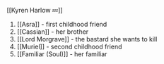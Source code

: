 
[[Kyren Harlow 💤]]

1. [[Asra]] - first childhood friend
2. [[Cassian]] - her brother
3. [[Lord Morgrave]] - the bastard she wants to kill
4. [[Muriel]] - second childhood friend
5. [[Familiar (Soul)]] - her familiar

